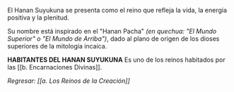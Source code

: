 El Hanan Suyukuna se presenta como el reino que refleja la vida, la energía positiva y la plenitud.

Su nombre está inspirado en el "Hanan Pacha" _(en quechua: "El Mundo Superior" o "El Mundo de Arriba")_, dado al plano de origen de los dioses superiores de la mitología incaica.

**HABITANTES DEL HANAN SUYUKUNA**
Es uno de los reinos habitados por las [[b. Encarnaciones Divinas]].

_Regresar: [[a. Los Reinos de la Creación]]_